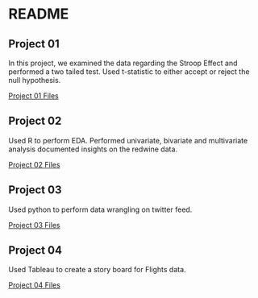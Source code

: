 # README

## Project 01
In this project, we examined the data regarding the Stroop Effect and performed a two tailed test. Used t-statistic to either accept or reject the null hypothesis.

[Project 01 Files](https://github.com/amitshankar/Udacity/tree/master/Data_Analyst_Nanodegree/Term_02/Project_01)

## Project 02
Used R to perform EDA. Performed univariate, bivariate and multivariate analysis documented insights on the redwine data.

[Project 02 Files](https://github.com/amitshankar/Udacity/tree/master/Data_Analyst_Nanodegree/Term_02/Project_02)

## Project 03
Used python to perform data wrangling on twitter feed.

[Project 03 Files](https://github.com/amitshankar/Udacity/tree/master/Data_Analyst_Nanodegree/Term_02/Project_03)

## Project 04
Used Tableau to create a story board for Flights data.

[Project 04 Files](https://github.com/amitshankar/Udacity/tree/master/Data_Analyst_Nanodegree/Term_02/Project_04)
